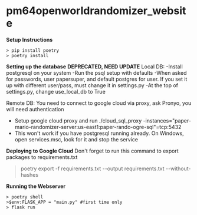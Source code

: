 # pm64openworldrandomizer_website

**Setup Instructions**
```
> pip install poetry
> poetry install
```

**Setting up the database** **DEPRECATED, NEED UPDATE**
Local DB: 
-Install postgresql on your system
-Run the psql setup with defaults
-When asked for passwords, user papersuper, and default postgres for user. If you set it up with different user/pass, must change it in settings.py
-At the top of settings.py, change use_local_db to True

Remote DB: You need to connect to google cloud via proxy, ask Pronyo, you will need authentication
- Setup google cloud proxy and run ./cloud_sql_proxy -instances="paper-mario-randomizer-server:us-east1:paper-rando-ogre-sql"=tcp:5432
- This won't work if you have postgresql running already. On Windows, open services.msc, look for it and stop the service

**Deploying to Google Cloud**
Don't forget to run this command to export packages to requirements.txt
> poetry export -f requirements.txt --output requirements.txt --without-hashes

**Running the Webserver**
```
> poetry shell
>$env:FLASK_APP = "main.py" #first time only
> flask run
```
